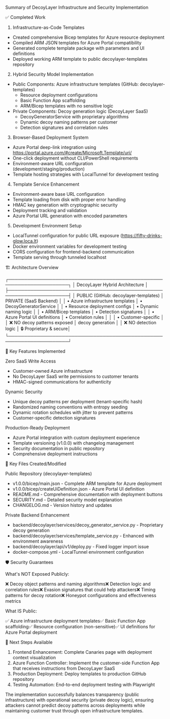 Summary of DecoyLayer Infrastructure and Security Implementation

  ✅ Completed Work

  1. Infrastructure-as-Code Templates

  - Created comprehensive Bicep templates for Azure resource deployment
  - Compiled ARM JSON templates for Azure Portal compatibility
  - Generated complete template package with parameters and UI definitions
  - Deployed working ARM template to public decoylayer-templates repository

  2. Hybrid Security Model Implementation

  - Public Components: Azure infrastructure templates (GitHub: decoylayer-templates)
    - Resource deployment configurations
    - Basic Function App scaffolding
    - ARM/Bicep templates with no sensitive logic
  - Private Components: Decoy generation logic (DecoyLayer SaaS)
    - DecoyGeneratorService with proprietary algorithms
    - Dynamic decoy naming patterns per customer
    - Detection signatures and correlation rules

  3. Browser-Based Deployment System

  - Azure Portal deep-link integration using https://portal.azure.com/#create/Microsoft.Template/uri/
  - One-click deployment without CLI/PowerShell requirements
  - Environment-aware URL configuration (development/staging/production)
  - Template hosting strategies with LocalTunnel for development testing

  4. Template Service Enhancement

  - Environment-aware base URL configuration
  - Template loading from disk with proper error handling
  - HMAC key generation with cryptographic security
  - Deployment tracking and validation
  - Azure Portal URL generation with encoded parameters

  5. Development Environment Setup

  - LocalTunnel configuration for public URL exposure (https://fifty-drinks-glow.loca.lt)
  - Docker environment variables for development testing
  - CORS configuration for frontend-backend communication
  - Template serving through tunneled localhost

  🏗️ Architecture Overview

  ┌─────────────────────────────────────────────────────────────────────┐
  │                    DecoyLayer Hybrid Architecture                    │
  ├─────────────────────────────────────────────────────────────────────┤
  │  PUBLIC (GitHub: decoylayer-templates)     │  PRIVATE (SaaS Backend) │
  │  • Azure infrastructure templates         │  • DecoyGeneratorService │
  │  • Resource deployment configs            │  • Dynamic naming logic │
  │  • ARM/Bicep templates                   │  • Detection signatures │
  │  • Azure Portal UI definitions           │  • Correlation rules     │
  │                                          │  • Customer-specific     │
  │  ❌ NO decoy patterns exposed            │    decoy generation     │
  │  ❌ NO detection logic                   │  🔒 Proprietary & secure│
  └─────────────────────────────────────────────────────────────────────┘

  🚀 Key Features Implemented

  Zero SaaS Write Access

  - Customer-owned Azure infrastructure
  - No DecoyLayer SaaS write permissions to customer tenants
  - HMAC-signed communications for authenticity

  Dynamic Security

  - Unique decoy patterns per deployment (tenant-specific hash)
  - Randomized naming conventions with entropy seeding
  - Dynamic rotation schedules with jitter to prevent patterns
  - Customer-specific detection signatures

  Production-Ready Deployment

  - Azure Portal integration with custom deployment experience
  - Template versioning (v1.0.0) with changelog management
  - Security documentation in public repository
  - Comprehensive deployment instructions

  📁 Key Files Created/Modified

  Public Repository (decoylayer-templates)

  - v1.0.0/bicep/main.json - Complete ARM template for Azure deployment
  - v1.0.0/bicep/createUiDefinition.json - Azure Portal UI definition
  - README.md - Comprehensive documentation with deployment buttons
  - SECURITY.md - Detailed security model explanation
  - CHANGELOG.md - Version history and updates

  Private Backend Enhancement

  - backend/decoylayer/services/decoy_generator_service.py - Proprietary decoy generation
  - backend/decoylayer/services/template_service.py - Enhanced with environment awareness
  - backend/decoylayer/api/v1/deploy.py - Fixed logger import issue
  - docker-compose.yml - LocalTunnel environment configuration

  🛡️ Security Guarantees

  What's NOT Exposed Publicly:

  ❌ Decoy object patterns and naming algorithms❌ Detection logic and correlation rules❌ Evasion signatures that could help attackers❌ Timing patterns for decoy rotation❌ Honeypot configurations and effectiveness
  metrics

  What IS Public:

  ✅ Azure infrastructure deployment templates✅ Basic Function App scaffolding✅ Resource configuration (non-sensitive)✅ UI definitions for Azure Portal deployment

  🔄 Next Steps Available

  1. Frontend Enhancement: Complete Canaries page with deployment context visualization
  2. Azure Function Controller: Implement the customer-side Function App that receives instructions from DecoyLayer SaaS
  3. Production Deployment: Deploy templates to production GitHub repository
  4. Testing Automation: End-to-end deployment testing with Playwright

  The implementation successfully balances transparency (public infrastructure) with operational security (private decoy logic), ensuring attackers cannot predict decoy patterns across deployments while maintaining
  customer trust through open infrastructure templates.